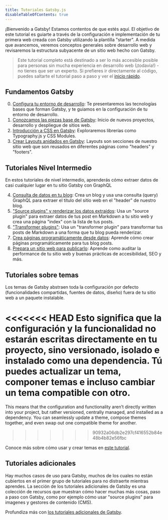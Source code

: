```yaml
---
title: Tutoriales Gatsby.js
disableTableOfContents: true
---
```


¡Bienvenido a Gatsby! Estamos contentos de que estés aquí. El objetivo de este tutorial es guiarte a través de la configuración e implementación de tu primera web creada con Gatsby utilizando la plantilla "starter". A medida que avancemos, veremos conceptos generales sobre desarrollo web y revisaremos la estructura subyacente de un sitio web hecho con Gatsby.

> Este tutorial completo está destinado a ser lo más accesible posible para personas sin mucha experiencia en desarrollo web (¡todavía!) - no tienes que ser un experto. Si prefieres ir directamente al código, puedes saltarte el tutorial paso a paso y ver el [inicio rápido](/docs/quick-start/).

## Fundamentos Gatsby

0.  [Configura tu entorno de desarrollo](/tutorial/part-zero/): Te presentaremos las tecnologías bases que forman Gatsby, y te guiamos en la configuración de tu entorno de desarrollo.
1.  [Conozcamos las piezas base de Gatsby](/tutorial/part-one/): Inicio de nuevos proyectos, desarrollo y despliegue de sitios web.
1.  [Introducción a CSS en Gatsby](/tutorial/part-two/): Exploraremos librerías como Typography.js y CSS Modules.
1.  [Crear Layouts anidados en Gatsby](/tutorial/part-three/): Layouts son secciones de nuestro sitio web que son reusados en diferentes páginas como "headers" y "footers".

## Tutoriales Nivel Intermedio

En estos tutoriales de nivel intermedio, aprenderás cómo extraer datos de casi cualquier lugar en tu sitio Gatsby con GraphQL

4.  [Consulta de datos en tu blog](/tutorial/part-four/): Crea un blog y usa una consulta (query) GraphQL para extraer el título del sitio web en el "header" de nuestro blog.
5.  ["Source plugins" y renderizar los datos extraídos](/tutorial/part-five/): Usa un "source plugin" para extraer datos de tus post en Markdown a tu sitio web y crea una página "index" con la lista de tus posts.
6.  ["Transformer plugins"](/tutorial/part-six/): Usa un "transformer plugin" para transformar tus posts de Markdown a una forma que tu blog pueda renderizar.
7.  [Crea páginas programáticamente desde datos](/tutorial/part-seven/): Aprende cómo crear páginas programáticamente para tus blog posts.
8.  [Prepara un sitio web para publicarlo](/tutorial/part-eight/): Aprende como auditar la performance de tu sitio web y buenas prácticas de accesibilidad, SEO y más.

## Tutoriales sobre temas

Los temas de Gatsby abstraen toda la configuración por defecto (funcionalidades compartidas, fuentes de datos, diseño) fuera de tu sitio web a un paquete instalable.

<<<<<<< HEAD
Esto significa que la configuración y la funcionalidad no estarán escritas directamente en tu proyecto, sino versionado, isolado e instalado como una dependencia. Tú puedes actualizar un tema, componer temas e incluso cambiar un tema compatible con otro.
=======
This means that the configuration and functionality aren’t directly written into your project, but rather versioned, centrally managed, and installed as a dependency. You can seamlessly update a theme, compose themes together, and even swap out one compatible theme for another.
>>>>>>> 90932a06db2e297cf416552b84e48b4b82e56fbc

Conoce más sobre cómo usar y crear temas en [este tutorial](/tutorial/theme-tutorials/).

## Tutoriales adicionales

Hay muchos casos de uso para Gatsby, muchos de los cuales no están cubiertos en el primer grupo de tutoriales para no distraerte mientras aprendes. La sección de los tutoriales adicionales de Gatsby es una colección de recursos que muestran cómo hacer muchas más cosas, paso a paso con Gatsby, como por ejemplo cómo usar "source plugins" para imagenes y gestores de contenido (CMS).

Profundiza más con [los tutoriales adicionales de Gatsby](/tutorial/additional-tutorials/).
